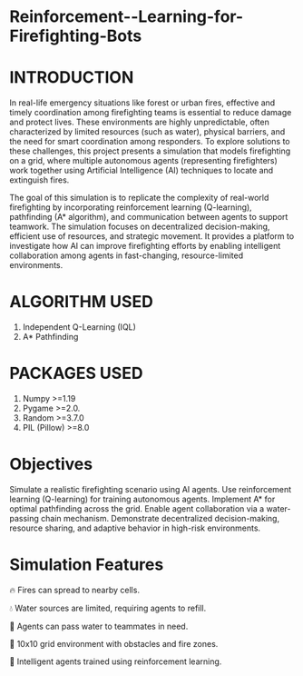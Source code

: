# Reinforcement--Learning-for-Firefighting-Bots
# INTRODUCTION

In real-life emergency situations like forest or urban fires, effective and timely coordination among firefighting teams is essential to reduce damage and protect lives. These environments are highly unpredictable, often characterized by limited resources (such as water), physical barriers, and the need for smart coordination among responders. To explore solutions to these challenges, this project presents a simulation that models firefighting on a grid, where multiple autonomous agents (representing firefighters) work together using Artificial Intelligence (AI) techniques to locate and extinguish fires.

The goal of this simulation is to replicate the complexity of real-world firefighting by incorporating reinforcement learning (Q-learning), pathfinding (A* algorithm), and communication between agents to support teamwork. The simulation focuses on decentralized decision-making, efficient use of resources, and strategic movement. It provides a platform to investigate how AI can improve firefighting efforts by enabling intelligent collaboration among agents in fast-changing, resource-limited environments.

# ALGORITHM USED
1.	Independent Q-Learning (IQL)
2.	A* Pathfinding

# PACKAGES USED
1.	Numpy         >=1.19 
2.	Pygame        >=2.0.
3.	Random       >=3.7.0
4.	PIL (Pillow) >=8.0

# Objectives
Simulate a realistic firefighting scenario using AI agents.
Use reinforcement learning (Q-learning) for training autonomous agents.
Implement A* for optimal pathfinding across the grid.
Enable agent collaboration via a water-passing chain mechanism.
Demonstrate decentralized decision-making, resource sharing, and adaptive behavior in high-risk environments.

# Simulation Features
🔥 Fires can spread to nearby cells.

💧 Water sources are limited, requiring agents to refill.

🤝 Agents can pass water to teammates in need.

📍 10x10 grid environment with obstacles and fire zones.

🧠 Intelligent agents trained using reinforcement learning.




